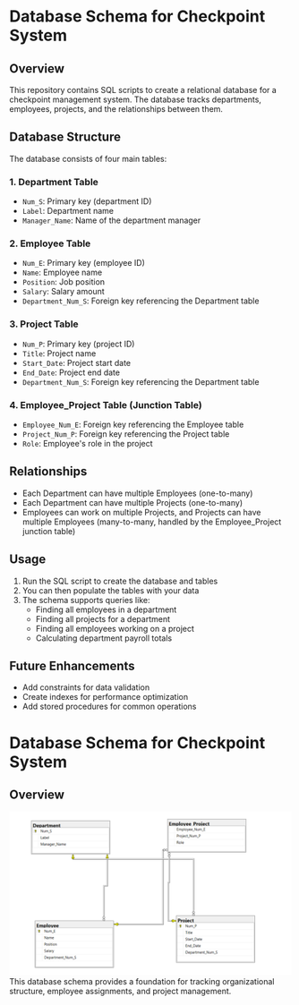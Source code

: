 # Database Schema for Checkpoint System

## Overview

This repository contains SQL scripts to create a relational database for a checkpoint management system. The database tracks departments, employees, projects, and the relationships between them.

## Database Structure

The database consists of four main tables:

### 1. Department Table
- `Num_S`: Primary key (department ID)
- `Label`: Department name
- `Manager_Name`: Name of the department manager

### 2. Employee Table
- `Num_E`: Primary key (employee ID)
- `Name`: Employee name
- `Position`: Job position
- `Salary`: Salary amount
- `Department_Num_S`: Foreign key referencing the Department table

### 3. Project Table
- `Num_P`: Primary key (project ID)
- `Title`: Project name
- `Start_Date`: Project start date
- `End_Date`: Project end date
- `Department_Num_S`: Foreign key referencing the Department table

### 4. Employee_Project Table (Junction Table)
- `Employee_Num_E`: Foreign key referencing the Employee table
- `Project_Num_P`: Foreign key referencing the Project table
- `Role`: Employee's role in the project

## Relationships
- Each Department can have multiple Employees (one-to-many)
- Each Department can have multiple Projects (one-to-many)
- Employees can work on multiple Projects, and Projects can have multiple Employees (many-to-many, handled by the Employee_Project junction table)

## Usage

1. Run the SQL script to create the database and tables
2. You can then populate the tables with your data
3. The schema supports queries like:
   - Finding all employees in a department
   - Finding all projects for a department
   - Finding all employees working on a project
   - Calculating department payroll totals

## Future Enhancements
- Add constraints for data validation
- Create indexes for performance optimization
- Add stored procedures for common operations

# Database Schema for Checkpoint System

## Overview
![Database Schema Diagram](Diagram_checkpoint01.png)
This database schema provides a foundation for tracking organizational structure, employee assignments, and project management.
